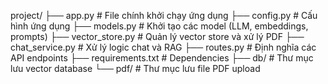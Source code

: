project/
├── app.py              # File chính khởi chạy ứng dụng
├── config.py           # Cấu hình ứng dụng
├── models.py           # Khởi tạo các model (LLM, embeddings, prompts)
├── vector_store.py     # Quản lý vector store và xử lý PDF
├── chat_service.py     # Xử lý logic chat và RAG
├── routes.py           # Định nghĩa các API endpoints
├── requirements.txt    # Dependencies
├── db/                 # Thư mục lưu vector database
└── pdf/               # Thư mục lưu file PDF upload

